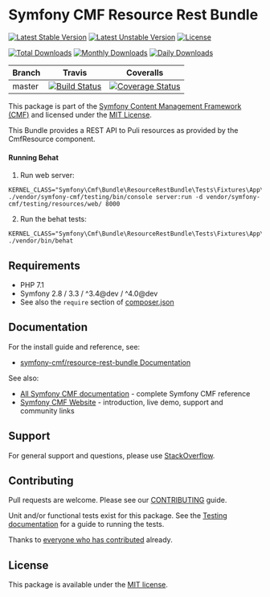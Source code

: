 # Symfony CMF Resource Rest Bundle

[![Latest Stable Version](https://poser.pugx.org/symfony-cmf/resource-rest-bundle/v/stable)](https://packagist.org/packages/symfony-cmf/resource-rest-bundle)
[![Latest Unstable Version](https://poser.pugx.org/symfony-cmf/resource-rest-bundle/v/unstable)](https://packagist.org/packages/symfony-cmf/resource-rest-bundle)
[![License](https://poser.pugx.org/symfony-cmf/resource-rest-bundle/license)](https://packagist.org/packages/symfony-cmf/resource-rest-bundle)

[![Total Downloads](https://poser.pugx.org/symfony-cmf/resource-rest-bundle/downloads)](https://packagist.org/packages/symfony-cmf/resource-rest-bundle)
[![Monthly Downloads](https://poser.pugx.org/symfony-cmf/resource-rest-bundle/d/monthly)](https://packagist.org/packages/symfony-cmf/resource-rest-bundle)
[![Daily Downloads](https://poser.pugx.org/symfony-cmf/resource-rest-bundle/d/daily)](https://packagist.org/packages/symfony-cmf/resource-rest-bundle)

Branch | Travis | Coveralls |
------ | ------ | --------- |
master | [![Build Status][travis_unstable_badge]][travis_unstable_link] | [![Coverage Status][coveralls_unstable_badge]][coveralls_unstable_link] |

This package is part of the [Symfony Content Management Framework (CMF)](http://cmf.symfony.com/) and licensed
under the [MIT License](LICENSE).

This Bundle provides a REST API to Puli resources as provided by the CmfResource component.

#### Running Behat

1. Run web server:
```
KERNEL_CLASS="Symfony\Cmf\Bundle\ResourceRestBundle\Tests\Fixtures\App\Kernel" ./vendor/symfony-cmf/testing/bin/console server:run -d vendor/symfony-cmf/testing/resources/web/ 8000
```
2. Run the behat tests:
```
KERNEL_CLASS="Symfony\Cmf\Bundle\ResourceRestBundle\Tests\Fixtures\App\Kernel" ./vendor/bin/behat
```


## Requirements

* PHP 7.1
* Symfony 2.8 / 3.3 / ^3.4@dev / ^4.0@dev
* See also the `require` section of [composer.json](composer.json)

## Documentation

For the install guide and reference, see:

* [symfony-cmf/resource-rest-bundle Documentation](http://symfony.com/doc/master/cmf/bundles/resource-rest/index.html)

See also:

* [All Symfony CMF documentation](http://symfony.com/doc/master/cmf/index.html) - complete Symfony CMF reference
* [Symfony CMF Website](http://cmf.symfony.com/) - introduction, live demo, support and community links

## Support

For general support and questions, please use [StackOverflow](http://stackoverflow.com/questions/tagged/symfony-cmf).

## Contributing

Pull requests are welcome. Please see our
[CONTRIBUTING](https://github.com/symfony-cmf/symfony-cmf/blob/master/CONTRIBUTING.md)
guide.

Unit and/or functional tests exist for this package. See the
[Testing documentation](http://symfony.com/doc/master/cmf/components/testing.html)
for a guide to running the tests.

Thanks to
[everyone who has contributed](contributors) already.

## License

This package is available under the [MIT license](src/Resources/meta/LICENSE).

[travis_legacy_badge]: https://travis-ci.org/symfony-cmf/resource-rest-bundle.svg?branch=master
[travis_legacy_link]: https://travis-ci.org/symfony-cmf/resource-rest-bundle
[travis_stable_badge]: https://travis-ci.org/symfony-cmf/resource-rest-bundle.svg?branch=master
[travis_stable_link]: https://travis-ci.org/symfony-cmf/resource-rest-bundle
[travis_unstable_badge]: https://travis-ci.org/symfony-cmf/resource-rest-bundle.svg?branch=master
[travis_unstable_link]: https://travis-ci.org/symfony-cmf/resource-rest-bundle

[coveralls_legacy_badge]: https://coveralls.io/repos/github/symfony-cmf/resource-rest-bundle/badge.svg?branch=master
[coveralls_legacy_link]: https://coveralls.io/github/symfony-cmf/resource-rest-bundle?branch=master
[coveralls_stable_badge]: https://coveralls.io/repos/github/symfony-cmf/resource-rest-bundle/badge.svg?branch=master
[coveralls_stable_link]: https://coveralls.io/github/symfony-cmf/resource-rest-bundle?branch=master
[coveralls_unstable_badge]: https://coveralls.io/repos/github/symfony-cmf/resource-rest-bundle/badge.svg?branch=master
[coveralls_unstable_link]: https://coveralls.io/github/symfony-cmf/resource-rest-bundle?branch=master
